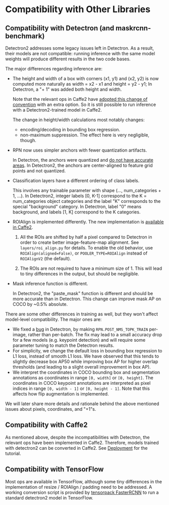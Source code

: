 # Compatibility with Other Libraries

## Compatibility with Detectron (and maskrcnn-benchmark)

Detectron2 addresses some legacy issues left in Detectron. As a result, their models
are not compatible:
running inference with the same model weights will produce different results in the two code bases.

The major differences regarding inference are:

- The height and width of a box with corners (x1, y1) and (x2, y2) is now computed more naturally as
  width = x2 - x1 and height = y2 - y1;
  In Detectron, a "+ 1" was added both height and width.

  Note that the relevant ops in Caffe2 have [adopted this change of convention](https://github.com/pytorch/pytorch/pull/20550)
  with an extra option.
  So it is still possible to run inference with a Detectron2-trained model in Caffe2.

  The change in height/width calculations most notably changes:
  - encoding/decoding in bounding box regression.
  - non-maximum suppression. The effect here is very negligible, though.

- RPN now uses simpler anchors with fewer quantization artifacts.

  In Detectron, the anchors were quantized and
  [do not have accurate areas](https://github.com/facebookresearch/Detectron/issues/227).
  In Detectron2, the anchors are center-aligned to feature grid points and not quantized.

- Classification layers have a different ordering of class labels.

  This involves any trainable parameter with shape (..., num_categories + 1, ...).
  In Detectron2, integer labels [0, K-1] correspond to the K = num_categories object categories
  and the label "K" corresponds to the special "background" category.
  In Detectron, label "0" means background, and labels [1, K] correspond to the K categories.

- ROIAlign is implemented differently. The new implementation is [available in Caffe2](https://github.com/pytorch/pytorch/pull/23706).

  1. All the ROIs are shifted by half a pixel compared to Detectron in order to create better image-feature-map alignment.
     See `layers/roi_align.py` for details.
     To enable the old behavior, use `ROIAlign(aligned=False)`, or `POOLER_TYPE=ROIAlign` instead of
     `ROIAlignV2` (the default).

  1. The ROIs are not required to have a minimum size of 1.
     This will lead to tiny differences in the output, but should be negligible.

- Mask inference function is different.

  In Detectron2, the "paste_mask" function is different and should be more accurate than in Detectron. This change
  can improve mask AP on COCO by ~0.5% absolute.

There are some other differences in training as well, but they won't affect
model-level compatibility. The major ones are:

- We fixed a [bug](https://github.com/facebookresearch/Detectron/issues/459) in
  Detectron, by making `RPN.POST_NMS_TOPK_TRAIN` per-image, rather than per-batch.
  The fix may lead to a small accuracy drop for a few models (e.g. keypoint
  detection) and will require some parameter tuning to match the Detectron results.
- For simplicity, we change the default loss in bounding box regression to L1 loss, instead of smooth L1 loss.
  We have observed that this tends to slightly decrease box AP50 while improving box AP for higher
  overlap thresholds (and leading to a slight overall improvement in box AP).
- We interpret the coordinates in COCO bounding box and segmentation annotations
  as coordinates in range `[0, width]` or `[0, height]`. The coordinates in
  COCO keypoint annotations are interpreted as pixel indices in range `[0, width - 1]` or `[0, height - 1]`.
  Note that this affects how flip augmentation is implemented.


We will later share more details and rationale behind the above mentioned issues
about pixels, coordinates, and "+1"s.


## Compatibility with Caffe2

As mentioned above, despite the incompatibilities with Detectron, the relevant
ops have been implemented in Caffe2.
Therefore, models trained with detectron2 can be converted in Caffe2.
See [Deployment](../tutorials/deployment.html) for the tutorial.

## Compatibility with TensorFlow

Most ops are available in TensorFlow, although some tiny differences in
the implementation of resize / ROIAlign / padding need to be addressed.
A working conversion script is provided by [tensorpack FasterRCNN](https://github.com/tensorpack/tensorpack/tree/master/examples/FasterRCNN/convert_d2)
to run a standard detectron2 model in TensorFlow.
